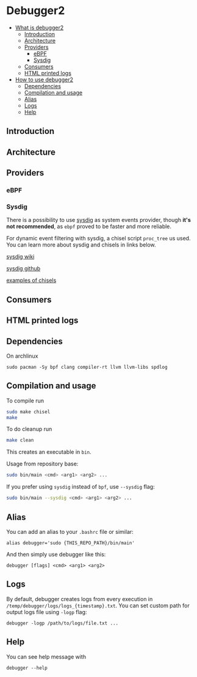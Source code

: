# Debugger2

- [What is debugger2](#introduction)
  - [Introduction](#introduction)
  - [Architecture](#architecture)
  - [Providers](#providers)
    - [eBPF](#ebpf)
    - [Sysdig](#sysdig)
  - [Consumers](#consumers)
  - [HTML printed logs](#html-printed-logs)
- [How to use debugger2](#dependencies)
  - [Dependencies](#dependencies)
  - [Compilation and usage](#compilation-and-usage)
  - [Alias](#alias)
  - [Logs](#logs)
  - [Help](#help)

## Introduction

## Architecture

## Providers

### eBPF

### Sysdig

There is a possibility to use [sysdig](https://sysdig.com/) as system events provider, though **it's not recommended**, as `ebpf` proved to be faster and more reliable.

For dynamic event filtering with sysdig, a chisel script `proc_tree` us used. You can learn more about sysdig and chisels in links below.

[sysdig wiki](https://github.com/annulen/sysdig-wiki)

[sysdig github](https://github.com/draios/sysdig)

[examples of chisels](https://github.com/draios/sysdig/tree/dev/userspace/sysdig/chisels)

## Consumers

## HTML printed logs


## Dependencies

On archlinux

```
sudo pacman -Sy bpf clang compiler-rt llvm llvm-libs spdlog
```

## Compilation and usage

To compile run 

```bash
sudo make chisel
make
```

To do cleanup run

```bash
make clean
```

This creates an executable in `bin`.

Usage from repository base:

```bash
sudo bin/main <cmd> <arg1> <arg2> ...
```

If you prefer using `sysdig` instead of `bpf`, use `--sysdig` flag:

```bash
sudo bin/main --sysdig <cmd> <arg1> <arg2> ...
```

## Alias

You can add an alias to your `.bashrc` file or similar:

```
alias debugger='sudo {THIS_REPO_PATH}/bin/main'
```

And then simply use debugger like this:

```
debugger [flags] <cmd> <arg1> <arg2>
```

## Logs

By default, debugger creates logs from every execution in `/temp/debugger/logs/logs_{timestamp}.txt`. You can set custom path for output logs file using `-logp` flag:

```
debugger -logp /path/to/logs/file.txt ...
```

## Help

You can see help message with

```
debugger --help
```
